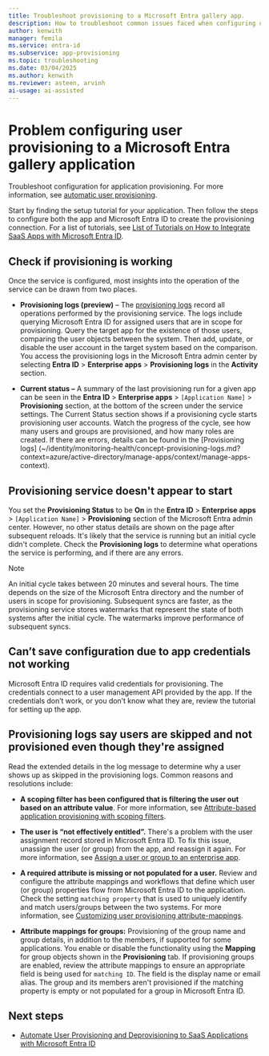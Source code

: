 ```yaml
---
title: Troubleshoot provisioning to a Microsoft Entra gallery app.
description: How to troubleshoot common issues faced when configuring user provisioning to an application already listed in the Microsoft Entra application gallery.
author: kenwith
manager: femila
ms.service: entra-id
ms.subservice: app-provisioning
ms.topic: troubleshooting
ms.date: 03/04/2025
ms.author: kenwith
ms.reviewer: asteen, arvinh
ai-usage: ai-assisted
---
```


# Problem configuring user provisioning to a Microsoft Entra gallery application

Troubleshoot configuration for application provisioning. For more information, see [automatic user provisioning](user-provisioning.md). 

Start by finding the setup tutorial for your application. Then follow the steps to configure both the app and Microsoft Entra ID to create the provisioning connection. For a list of tutorials, see [List of Tutorials on How to Integrate SaaS Apps with Microsoft Entra ID](~/identity/saas-apps/tutorial-list.md).

## Check if provisioning is working 

Once the service is configured, most insights into the operation of the service can be drawn from two places.

-   **Provisioning logs (preview)** – The [provisioning logs](~/identity/monitoring-health/concept-provisioning-logs.md?context=azure/active-directory/manage-apps/context/manage-apps-context) record all operations performed by the provisioning service. The logs include querying Microsoft Entra ID for assigned users that are in scope for provisioning. Query the target app for the existence of those users, comparing the user objects between the system. Then add, update, or disable the user account in the target system based on the comparison. You access the provisioning logs in the Microsoft Entra admin center by selecting **Entra ID** > **Enterprise apps** > **Provisioning logs** in the **Activity** section.

-   **Current status –** A summary of the last provisioning run for a given app can be seen in the **Entra ID** > **Enterprise apps** > `[Application Name]` > **Provisioning** section, at the bottom of the screen under the service settings. The Current Status section shows if a provisioning cycle starts provisioning user accounts. Watch the progress of the cycle, see how many users and groups are provisioned, and how many roles are created. If there are errors, details can be found in the [Provisioning logs] (~/identity/monitoring-health/concept-provisioning-logs.md?context=azure/active-directory/manage-apps/context/manage-apps-context).

## Provisioning service doesn't appear to start

You set the **Provisioning Status** to be **On** in the **Entra ID** > **Enterprise apps** > `[Application Name]` > **Provisioning** section of the Microsoft Entra admin center. However, no other status details are shown on the page after subsequent reloads. It's likely that the service is running but an initial cycle didn't complete. Check the **Provisioning logs** to determine what operations the service is performing, and if there are any errors.

>[!NOTE]
>An initial cycle takes between 20 minutes and several hours. The time depends on the size of the Microsoft Entra directory and the number of users in scope for provisioning. Subsequent syncs are faster, as the provisioning service stores watermarks that represent the state of both systems after the initial cycle. The watermarks improve performance of subsequent syncs.

## Can’t save configuration due to app credentials not working

Microsoft Entra ID requires valid credentials for provisioning. The credentials connect to a user management API provided by the app. If the credentials don’t work, or you don’t know what they are, review the tutorial for setting up the app.

## Provisioning logs say users are skipped and not provisioned even though they're assigned

Read the extended details in the log message to determine why a user shows up as skipped in the provisioning logs. Common reasons and resolutions include:

- **A scoping filter has been configured that is filtering the user out based on an attribute value**. For more information, see [Attribute-based application provisioning with scoping filters](~/identity/app-provisioning/define-conditional-rules-for-provisioning-user-accounts.md).

- **The user is “not effectively entitled”.** There's a problem with the user assignment record stored in Microsoft Entra ID. To fix this issue, unassign the user (or group) from the app, and reassign it again. For more information, see [Assign a user or group to an enterprise app](~/identity/enterprise-apps/assign-user-or-group-access-portal.md).

- **A required attribute is missing or not populated for a user.** Review and configure the attribute mappings and workflows that define which user (or group) properties flow from Microsoft Entra ID to the application. Check the setting `matching property` that is used to uniquely identify and match users/groups between the two systems. For more information, see [Customizing user provisioning attribute-mappings](~/identity/app-provisioning/customize-application-attributes.md).

- **Attribute mappings for groups:** Provisioning of the group name and group details, in addition to the members, if supported for some applications. You enable or disable the functionality using the **Mapping** for group objects shown in the **Provisioning** tab. If provisioning groups are enabled, review the attribute mappings to ensure an appropriate field is being used for `matching ID`. The field is the display name or email alias. The group and its members aren't provisioned if the matching property is empty or not populated for a group in Microsoft Entra ID.

## Next steps
- [Automate User Provisioning and Deprovisioning to SaaS Applications with Microsoft Entra ID](user-provisioning.md)
